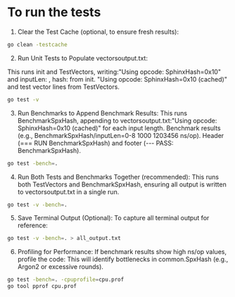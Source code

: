 # To run the tests 

1. Clear the Test Cache (optional, to ensure fresh results):

```bash
go clean -testcache
```

2. Run Unit Tests to Populate vectorsoutput.txt:

This runs init and TestVectors, writing:"Using opcode: SphinxHash=0x10" and inputLen: <length>, hash: <hash> from init.
"Using opcode: SphinxHash=0x10 (cached)" and test vector lines from TestVectors.


```bash
go test -v
```

3. Run Benchmarks to Append Benchmark Results:
This runs BenchmarkSpxHash, appending to vectorsoutput.txt:"Using opcode: SphinxHash=0x10 (cached)" for each input length.
Benchmark results (e.g., BenchmarkSpxHash/inputLen=0-8 1000 1203456 ns/op).
Header (=== RUN   BenchmarkSpxHash) and footer (--- PASS: BenchmarkSpxHash).


```bash
go test -bench=.
```

4. Run Both Tests and Benchmarks Together (recommended):
This runs both TestVectors and BenchmarkSpxHash, ensuring all output is written to vectorsoutput.txt in a single run.


```bash
go test -v -bench=.
```

5. Save Terminal Output (Optional):
To capture all terminal output for reference:


```bash
go test -v -bench=. > all_output.txt
```

6. Profiling for Performance:
If benchmark results show high ns/op values, profile the code:
This will identify bottlenecks in common.SpxHash (e.g., Argon2 or excessive rounds).

```bash
go test -bench=. -cpuprofile=cpu.prof
go tool pprof cpu.prof
```